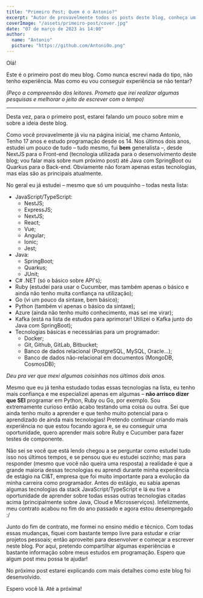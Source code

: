```yaml
---
title: "Primeiro Post; Quem é o Antonio?"
excerpt: "Autor de provavelmente todos os posts deste blog, conheça um pouco sobre mim."
coverImage: "/assets/primeiro-post/cover.jpg"
date: "07 de março de 2023 às 14:00"
author:
  name: "Antonio"
  picture: "https://github.com/Antoni0o.png"
---
```


Olá!

Este é o primeiro post do meu blog. Como nunca escrevi nada do tipo, não tenho experiência. Mas como eu vou conseguir experiência se não tentar?

_(Peço a compreensão dos leitores. Prometo que irei realizar algumas pesquisas e melhorar o jeito de escrever com o tempo)_

---

Desta vez, para o primeiro post, estarei falando um pouco sobre mim e sobre a ideia deste blog.

Como você provavelmente já viu na página inicial, me chamo Antonio, Tenho 17 anos e estudo programação desde os 14. Nos últimos dois anos, estudei um pouco de tudo – tudo mesmo, fui **bem** generalista –, desde NextJS para o Front-end (tecnologia utilizada para o desenvolvimento deste blog; vou falar mais sobre num próximo post) até Java com SpringBoot ou Quarkus para o Back-end. Obviamente não foram apenas estas tecnologias, mas elas são as principais atualmente.

No geral eu já estudei – mesmo que só um pouquinho – todas nesta lista:

- JavaScript/TypeScript:
  - NestJS;
  - ExpressJS;
  - NextJS;
  - React;
  - Vue;
  - Angular;
  - Ionic;
  - Jest;
- Java:
  - SpringBoot;
  - Quarkus;
  - JUnit;
- C# .NET (só o básico sobre API's);
- Ruby (estudei para usar o Cucumber, mas também apenas o básico e ainda não tenho muita confiança na utilização);
- Go (vi um pouco da sintaxe, bem básico);
- Python (também vi apenas o básico da sintaxe);
- Azure (ainda não tenho muito conhecimento, mas sei me virar);
- Kafka (está na lista de estudos para aprimorar! Utilizei o Kafka junto do Java com SpringBoot);
- Tecnologias básicas e necessárias para um programador:
  - Docker;
  - Git, Github, GitLab, Bitbucket;
  - Banco de dados relacional (PostgreSQL, MySQL, Oracle...);
  - Banco de dados não-relacional em documentos (MongoDB, CosmosDB);

_Deu pra ver que mexi algumas coisinhas nos últimos dois anos._

Mesmo que eu já tenha estudado todas essas tecnologias na lista, eu tenho mais confiança e me especializei apenas em algumas – **não arrisco dizer que SEI** programar em Python, Ruby ou Go, por exemplo. Sou extremamente curioso então acabo testando uma coisa ou outra. Sei que ainda tenho muito a aprender e que tenho muito potencial para o aprendizado de ainda mais tecnologias! Pretendo continuar criando mais experiência no que estou focando agora e, se eu conseguir uma oportunidade, quero aprender mais sobre Ruby e Cucumber para fazer testes de componente.

Não sei se você que está lendo chegou a se perguntar como estudei tudo isso nos últimos tempos, e se pensou que eu estudei sozinho; mas para responder (mesmo que você não queira uma resposta) a realidade é que a grande maioria dessas tecnologias eu aprendi durante minha experiência de estágio na CI&T, empresa que foi muito importante para a evolução da minha carreira como programador. Antes do estágio, eu sabia apenas algumas tecnologias da stack JavaScript/TypeScript e lá eu tive a oportunidade de aprender sobre todas essas outras tecnologias citadas acima (principalmente sobre Java, Cloud e Microsserviços). Infelizmente, meu contrato acabou no fim do ano passado e agora estou desempregado :/

Junto do fim de contrato, me formei no ensino médio e técnico. Com todas essas mudanças, fiquei com bastante tempo livre para estudar e criar projetos pessoais; então aproveitei para desenvolver e começar a escrever neste blog. Por aqui, pretendo compartilhar algumas experiências e bastante informação sobre meus estudos em programação. Espero que algum post meu possa te ajudar!

No próximo post estarei explicando com mais detalhes como este blog foi desenvolvido.

Espero você lá. Até a próxima!
